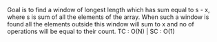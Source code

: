 Goal is to find a window of longest length which has sum equal to s - x, where s is sum of all the elements of the array.
When such a window is found all the elements outside this window will sum to x and no of operations will be equal to their count.
TC : O(N) | SC : O(1)